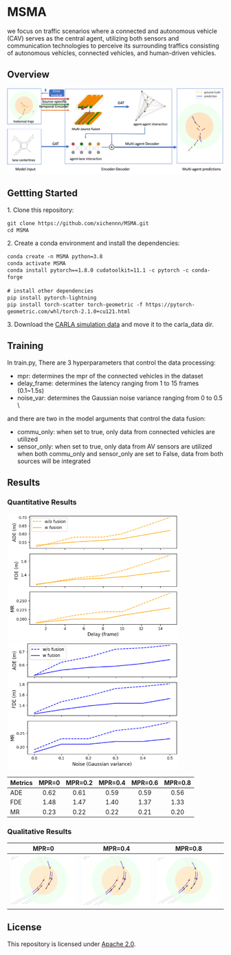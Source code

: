 # MSMA

we focus on traffic scenarios where a connected and autonomous vehicle (CAV) serves as the central agent, utilizing both sensors and communication technologies to perceive its surrounding traffics consisting of autonomous vehicles, connected vehicles, and human-driven vehicles.

## Overview
![](assets/arch.png)

## Gettting Started

1\. Clone this repository:
```
git clone https://github.com/xichennn/MSMA.git
cd MSMA
```

2\. Create a conda environment and install the dependencies:
```
conda create -n MSMA python=3.8
conda activate MSMA
conda install pytorch==1.8.0 cudatoolkit=11.1 -c pytorch -c conda-forge

# install other dependencies
pip install pytorch-lightning
pip install torch-scatter torch-geometric -f https://pytorch-geometric.com/whl/torch-2.1.0+cu121.html
```
3\. Download the [CARLA simulation data](https://drive.google.com/file/d/1bxIS4O1ZF3AvKqnsRTYzy5xg7bVwvL-w/view?usp=drive_link) and move it to the carla_data dir.

## Training
In train.py, There are 3 hyperparameters that control the data processing:
- mpr: determines the mpr of the connected vehicles in the dataset
- delay_frame: determines the latency ranging from 1 to 15 frames (0.1~1.5s)
- noise_var: determines the Gaussian noise variance ranging from 0 to 0.5 \
  
and there are two in the model arguments that control the data fusion:
- commu_only: when set to true, only data from connected vehicles are utilized
- sensor_only: when set to true, only data from AV sensors are utilized \
  when both commu_only and sensor_only are set to False, data from both sources will be integrated

## Results

### Quantitative Results
<p float="left">
    <img src="assets/delay.png" width="400" />
    <img src="assets/noise.png" width="400" />
</p>

| Metrics | MPR=0 | MPR=0.2 | MPR=0.4 | MPR=0.6 |MPR=0.8 |
| :--- | :---: | :---: | :---: |:---: |:---: |
| ADE | 0.62 | 0.61 | 0.59 | 0.59 | 0.56 |
| FDE | 1.48 | 1.47 | 1.40 | 1.37 | 1.33 |
| MR | 0.23 | 0.22 | 0.22 | 0.21 | 0.20 |
### Qualitative Results

| MPR=0                  | MPR=0.4                   |MPR=0.8                   |
| -------------------------- | -------------------------- |-------------------------- | 
| ![MPR=0](assets/s700_mpr0.png)   | ![MPR=0.4](assets/s700_mpr4.png)   | ![MPR=0.8](assets/s700_mpr8.png)   |

## License

This repository is licensed under [Apache 2.0](LICENSE).
